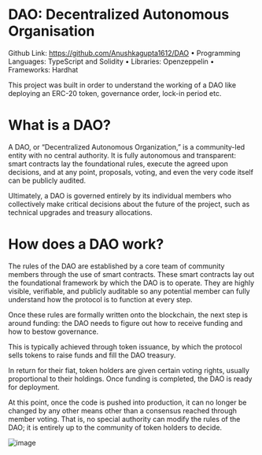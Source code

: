 # DAO: Decentralized Autonomous Organisation
Github Link: https://github.com/Anushkagupta1612/DAO
•	Programming Languages: TypeScript and Solidity
•	Libraries: Openzeppelin
•	Frameworks: Hardhat

This project was built in order to understand the working of a DAO like deploying an ERC-20 token, governance order, lock-in period etc.


# What is a DAO?
A DAO, or “Decentralized Autonomous Organization,” is a community-led entity with no central authority. It is fully autonomous and transparent: smart contracts lay the foundational rules, execute the agreed upon decisions, and at any point, proposals, voting, and even the very code itself can be publicly audited.

Ultimately, a DAO is governed entirely by its individual members who collectively make critical decisions about the future of the project, such as technical upgrades and treasury allocations.

# How does a DAO work?
The rules of the DAO are established by a core team of community members through the use of smart contracts. These smart contracts lay out the foundational framework by which the DAO is to operate. They are highly visible, verifiable, and publicly auditable so any potential member can fully understand how the protocol is to function at every step.

Once these rules are formally written onto the blockchain, the next step is around funding: the DAO needs to figure out how to receive funding and how to bestow governance.

This is typically achieved through token issuance, by which the protocol sells tokens to raise funds and fill the DAO treasury.

In return for their fiat, token holders are given certain voting rights, usually proportional to their holdings. Once funding is completed, the DAO is ready for deployment.

At this point, once the code is pushed into production, it can no longer be changed by any other means other than a consensus reached through member voting. That is, no special authority can modify the rules of the DAO; it is entirely up to the community of token holders to decide.

![image](https://user-images.githubusercontent.com/57625488/171554030-1b6e4dd1-74a4-4bea-91d7-79d1417da922.png)


